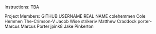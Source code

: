 Instructions: TBA

Project Members:
GITHUB USERNAME    REAL NAME
colehemmen         Cole Hemmen
The-Crimson-V      Jacob Wise
strikeriv          Matthew Craddock
porter-Marcus      Marcus Porter
jpink8             Jake Pinkerton
